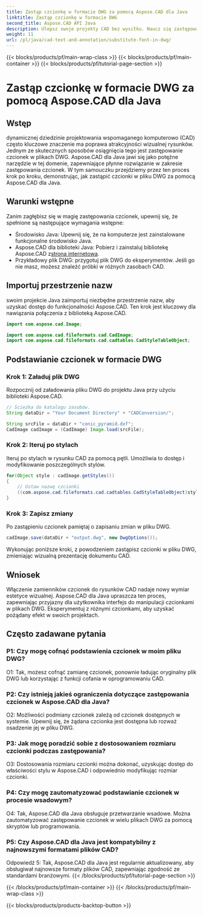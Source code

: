 ```yaml
---
title: Zastąp czcionkę w formacie DWG za pomocą Aspose.CAD dla Java
linktitle: Zastąp czcionkę w formacie DWG
second_title: Aspose.CAD API Java
description: Ulepsz swoje projekty CAD bez wysiłku. Naucz się zastępować czcionki w plikach DWG przy użyciu Aspose.CAD dla Java. Przewodnik krok po kroku zapewniający wizualną doskonałość.
weight: 11
url: /pl/java/cad-text-and-annotation/substitute-font-in-dwg/
---
```


{{< blocks/products/pf/main-wrap-class >}}
{{< blocks/products/pf/main-container >}}
{{< blocks/products/pf/tutorial-page-section >}}

# Zastąp czcionkę w formacie DWG za pomocą Aspose.CAD dla Java

## Wstęp

dynamicznej dziedzinie projektowania wspomaganego komputerowo (CAD) często kluczowe znaczenie ma poprawa atrakcyjności wizualnej rysunków. Jednym ze skutecznych sposobów osiągnięcia tego jest zastępowanie czcionek w plikach DWG. Aspose.CAD dla Java jawi się jako potężne narzędzie w tej domenie, zapewniające płynne rozwiązanie w zakresie zastępowania czcionek. W tym samouczku przejdziemy przez ten proces krok po kroku, demonstrując, jak zastąpić czcionki w pliku DWG za pomocą Aspose.CAD dla Java.

## Warunki wstępne

Zanim zagłębisz się w magię zastępowania czcionek, upewnij się, że spełnione są następujące wymagania wstępne:

- Środowisko Java: Upewnij się, że na komputerze jest zainstalowane funkcjonalne środowisko Java.
-  Aspose.CAD dla biblioteki Java: Pobierz i zainstaluj bibliotekę Aspose.CAD z[strona internetowa](https://releases.aspose.com/cad/java/).
- Przykładowy plik DWG: przygotuj plik DWG do eksperymentów. Jeśli go nie masz, możesz znaleźć próbki w różnych zasobach CAD.

## Importuj przestrzenie nazw

swoim projekcie Java zaimportuj niezbędne przestrzenie nazw, aby uzyskać dostęp do funkcjonalności Aspose.CAD. Ten krok jest kluczowy dla nawiązania połączenia z biblioteką Aspose.CAD.

```java
import com.aspose.cad.Image;

import com.aspose.cad.fileformats.cad.CadImage;
import com.aspose.cad.fileformats.cad.cadtables.CadStyleTableObject;
```

## Podstawianie czcionek w formacie DWG

### Krok 1: Załaduj plik DWG

Rozpocznij od załadowania pliku DWG do projektu Java przy użyciu biblioteki Aspose.CAD.

```java
// Ścieżka do katalogu zasobów.
String dataDir = "Your Document Directory" + "CADConversion/";

String srcFile = dataDir + "conic_pyramid.dxf";
CadImage cadImage = (CadImage) Image.load(srcFile);
```

### Krok 2: Iteruj po stylach

Iteruj po stylach w rysunku CAD za pomocą pętli. Umożliwia to dostęp i modyfikowanie poszczególnych stylów.

```java
for(Object style : cadImage.getStyles())
{
    // Ustaw nazwę czcionki
    ((com.aspose.cad.fileformats.cad.cadtables.CadStyleTableObject)style).setPrimaryFontName("Arial");
}
```

### Krok 3: Zapisz zmiany

Po zastąpieniu czcionek pamiętaj o zapisaniu zmian w pliku DWG.

```java
cadImage.save(dataDir + "output.dwg", new DwgOptions());
```

Wykonując poniższe kroki, z powodzeniem zastąpisz czcionki w pliku DWG, zmieniając wizualną prezentację dokumentu CAD.

## Wniosek

Włączenie zamienników czcionek do rysunków CAD nadaje nowy wymiar estetyce wizualnej. Aspose.CAD dla Java upraszcza ten proces, zapewniając przyjazny dla użytkownika interfejs do manipulacji czcionkami w plikach DWG. Eksperymentuj z różnymi czcionkami, aby uzyskać pożądany efekt w swoich projektach.

## Często zadawane pytania

### P1: Czy mogę cofnąć podstawienia czcionek w moim pliku DWG?

O1: Tak, możesz cofnąć zamianę czcionek, ponownie ładując oryginalny plik DWG lub korzystając z funkcji cofania w oprogramowaniu CAD.

### P2: Czy istnieją jakieś ograniczenia dotyczące zastępowania czcionek w Aspose.CAD dla Java?

O2: Możliwości podmiany czcionek zależą od czcionek dostępnych w systemie. Upewnij się, że żądana czcionka jest dostępna lub rozważ osadzenie jej w pliku DWG.

### P3: Jak mogę poradzić sobie z dostosowaniem rozmiaru czcionki podczas zastępowania?

O3: Dostosowania rozmiaru czcionki można dokonać, uzyskując dostęp do właściwości stylu w Aspose.CAD i odpowiednio modyfikując rozmiar czcionki.

### P4: Czy mogę zautomatyzować podstawianie czcionek w procesie wsadowym?

O4: Tak, Aspose.CAD dla Java obsługuje przetwarzanie wsadowe. Można zautomatyzować zastępowanie czcionek w wielu plikach DWG za pomocą skryptów lub programowania.

### P5: Czy Aspose.CAD dla Java jest kompatybilny z najnowszymi formatami plików CAD?

Odpowiedź 5: Tak, Aspose.CAD dla Java jest regularnie aktualizowany, aby obsługiwał najnowsze formaty plików CAD, zapewniając zgodność ze standardami branżowymi.
{{< /blocks/products/pf/tutorial-page-section >}}

{{< /blocks/products/pf/main-container >}}
{{< /blocks/products/pf/main-wrap-class >}}

{{< blocks/products/products-backtop-button >}}
